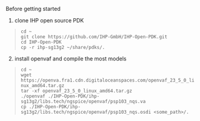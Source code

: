 Before getting started
1. clone IHP open source PDK
> `cd ~`<br>
> `git clone https://github.com/IHP-GmbH/IHP-Open-PDK.git`<br>
> `cd IHP-Open-PDK`<br>
> `cp -r ihp-sg13g2 ~/share/pdks/.`<br>
2. install openvaf and compile the most models
> `cd ~`<br>
> `wget https://openva.fra1.cdn.digitaloceanspaces.com/openvaf_23_5_0_linux_amd64.tar.gz`<br>
> `tar -xf openvaf_23_5_0_linux_amd64.tar.gz`<br>
`./openvaf ./IHP-Open-PDK/ihp-sg13g2/libs.tech/ngspice/openvaf/psp103_nqs.va`<br>
`cp ./IHP-Open-PDK/ihp-sg13g2/libs.tech/ngspice/openvaf/psp103_nqs.osdi <some_path>/.`<br>

